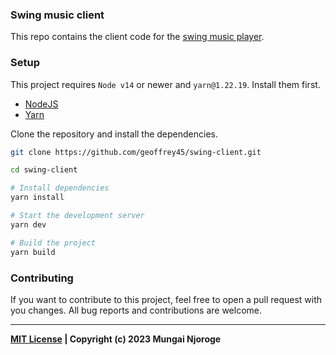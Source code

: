 ### Swing music client

This repo contains the client code for the [swing music player](https://github.com/geoffrey45/swingmusic).

### Setup

This project requires `Node v14` or newer and `yarn@1.22.19`. Install them first.

- [NodeJS](https://nodejs.org/en/)
- [Yarn](https://yarnpkg.com)

Clone the repository and install the dependencies.

```bash
git clone https://github.com/geoffrey45/swing-client.git

cd swing-client

# Install dependencies
yarn install

# Start the development server
yarn dev

# Build the project
yarn build
```


### Contributing

If you want to contribute to this project, feel free to open a pull request with you changes. All bug reports and contributions are welcome.

---

**[MIT License](https://opensource.org/licenses/MIT) | Copyright (c) 2023 Mungai Njoroge**
